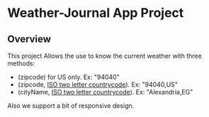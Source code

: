 # Weather-Journal App Project

## Overview
This project Allows the use to know the current weather with three methods: 
* (zipcode) for US only. Ex: "94040"
* (zipcode, [ISO two letter countrycode](https://en.wikipedia.org/wiki/ISO_3166-2)). Ex: "94040,US"
* (cityName, [ISO two letter countrycode](https://en.wikipedia.org/wiki/ISO_3166-2)). Ex: "Alexandria,EG"

Also we support a bit of responsive design.

